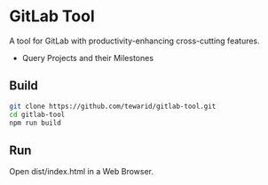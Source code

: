 # GitLab Tool

A tool for GitLab with productivity-enhancing cross-cutting features.

- Query Projects and their Milestones

## Build

```bash
git clone https://github.com/tewarid/gitlab-tool.git
cd gitlab-tool
npm run build
```

## Run

Open dist/index.html in a Web Browser.
